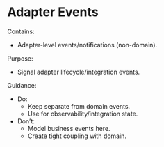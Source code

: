 # Adapter Events

Contains:

- Adapter-level events/notifications (non-domain).

Purpose:

- Signal adapter lifecycle/integration events.

Guidance:

- Do:
    - Keep separate from domain events.
    - Use for observability/integration state.
- Don’t:
    - Model business events here.
    - Create tight coupling with domain.
